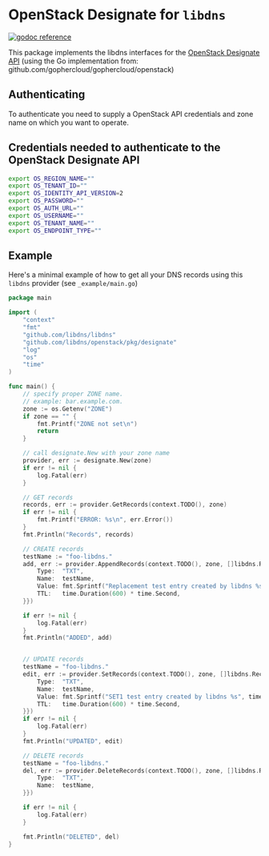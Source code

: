 # OpenStack Designate for `libdns`

[![godoc reference](https://img.shields.io/badge/godoc-reference-blue.svg)](https://pkg.go.dev/github.com/libdns/openstack)


This package implements the libdns interfaces for the [OpenStack Designate API](https://docs.openstack.org/api-ref/dns/) (using the Go implementation from: github.com/gophercloud/gophercloud/openstack)

## Authenticating

To authenticate you need to supply a OpenStack API credentials and zone name on which you want to operate.

## Credentials needed to authenticate to the OpenStack Designate API
```bash
export OS_REGION_NAME=""
export OS_TENANT_ID=""
export OS_IDENTITY_API_VERSION=2
export OS_PASSWORD=""
export OS_AUTH_URL=""
export OS_USERNAME=""
export OS_TENANT_NAME=""
export OS_ENDPOINT_TYPE=""
```
## Example

Here's a minimal example of how to get all your DNS records using this `libdns` provider (see `_example/main.go`)

```go
package main

import (
	"context"
	"fmt"
	"github.com/libdns/libdns"
	"github.com/libdns/openstack/pkg/designate"
	"log"
	"os"
	"time"
)

func main() {
    // specify proper ZONE name.
    // example: bar.example.com.
	zone := os.Getenv("ZONE")
	if zone == "" {
		fmt.Printf("ZONE not set\n")
		return
	}

    // call designate.New with your zone name
	provider, err := designate.New(zone)
	if err != nil {
		log.Fatal(err)
	}

    // GET records
	records, err := provider.GetRecords(context.TODO(), zone)
	if err != nil {
		fmt.Printf("ERROR: %s\n", err.Error())
	}
	fmt.Println("Records", records)

    // CREATE records
	testName := "foo-libdns."
	add, err := provider.AppendRecords(context.TODO(), zone, []libdns.Record{libdns.Record{
		Type:  "TXT",
		Name:  testName,
		Value: fmt.Sprintf("Replacement test entry created by libdns %s", time.Now()),
		TTL:   time.Duration(600) * time.Second,
	}})

	if err != nil {
		log.Fatal(err)
	}
	fmt.Println("ADDED", add)


    // UPDATE records
	testName = "foo-libdns."
	edit, err := provider.SetRecords(context.TODO(), zone, []libdns.Record{libdns.Record{
		Type:  "TXT",
		Name:  testName,
		Value: fmt.Sprintf("SET1 test entry created by libdns %s", time.Now()),
		TTL:   time.Duration(600) * time.Second,
	}})
	if err != nil {
		log.Fatal(err)
	}
	fmt.Println("UPDATED", edit)

    // DELETE records
	testName = "foo-libdns."
	del, err := provider.DeleteRecords(context.TODO(), zone, []libdns.Record{libdns.Record{
		Type:  "TXT",
		Name:  testName,
	}})

	if err != nil {
		log.Fatal(err)
	}

	fmt.Println("DELETED", del)
}
```
